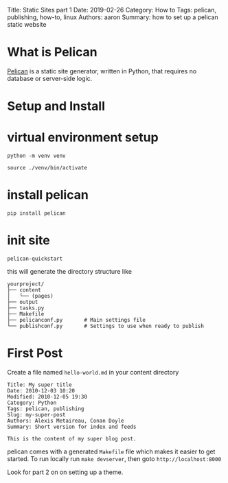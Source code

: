 Title: Static Sites part 1
Date: 2019-02-26
Category: How to
Tags: pelican, publishing, how-to, linux
Authors: aaron
Summary: how to set up a pelican static website


# **What is Pelican** 
[Pelican](https://blog.getpelican.com/) is a static site generator,
written in Python, that requires no database or server-side logic.

# **Setup and Install** 

# virtual environment setup 
`python -m venv venv`

`source ./venv/bin/activate`

# install pelican

`pip install pelican`

# init site

`pelican-quickstart`

this will generate the directory structure like

``` 
yourproject/
├── content
│   └── (pages)
├── output
├── tasks.py
├── Makefile
├── pelicanconf.py       # Main settings file
└── publishconf.py       # Settings to use when ready to publish
```

# **First Post**

Create a file named `hello-world.md` in your content directory
```
Title: My super title
Date: 2010-12-03 10:20
Modified: 2010-12-05 19:30
Category: Python
Tags: pelican, publishing
Slug: my-super-post
Authors: Alexis Metaireau, Conan Doyle
Summary: Short version for index and feeds

This is the content of my super blog post.
```

pelican comes with a generated `Makefile` file which makes it easier to 
get started. To run locally run `make devserver`, then goto
`http://localhost:8000`


Look for part 2 on on setting up a theme.